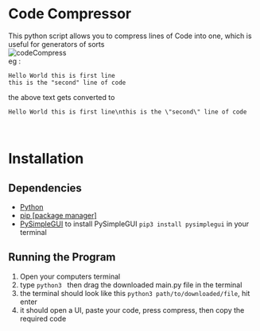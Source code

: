 # Code Compressor

This python script allows you to compress lines of Code into one, which is useful for generators of sorts<br/>
![codeCompress](https://postimg.cc/fJpzdzw1) <br/>
eg : 
```
Hello World this is first line
this is the "second" line of code
```
the above text gets converted to
```
Hello World this is first line\nthis is the \"second\" line of code
```
<br/>

# Installation

## Dependencies

* [Python ](https://www.python.org) <br/>
* [pip [package manager]](https://pypi.org/project/pip/)<br/>
* [PySimpleGUI](https://pysimplegui.readthedocs.io/en/latest/) 
to install PySimpleGUI `pip3 install pysimplegui` in your terminal

## Running the Program
1. Open your computers terminal
2. type `python3 ` then drag the downloaded main.py file in the terminal
3. the terminal should look like this `python3 path/to/downloaded/file`, hit enter 
4. it should open a UI, paste your code, press compress, then copy the required code